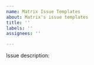 ```yaml
---
name: Matrix Issue Templates
about: Matrix's issue templates
title: ''
labels: ''
assignees: ''

---
```


Issue description:
